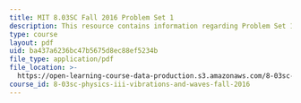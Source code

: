 ```yaml
---
title: MIT 8.03SC Fall 2016 Problem Set 1
description: This resource contains information regarding Problem Set 1
type: course
layout: pdf
uid: ba437a6236bc47b5675d8ec88ef5234b
file_type: application/pdf
file_location: >-
  https://open-learning-course-data-production.s3.amazonaws.com/8-03sc-physics-iii-vibrations-and-waves-fall-2016/ba437a6236bc47b5675d8ec88ef5234b_MIT8_03SCF16_ProblemSet1.pdf
course_id: 8-03sc-physics-iii-vibrations-and-waves-fall-2016
---
```

